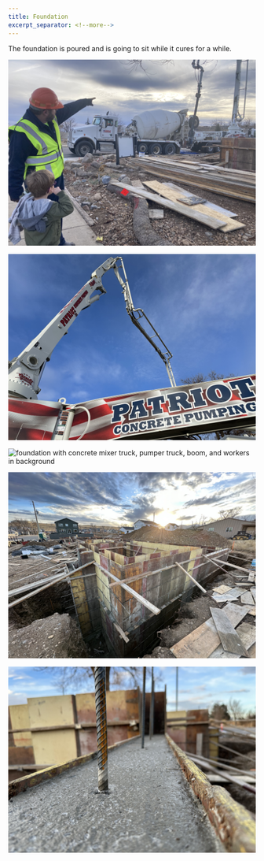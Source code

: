 ```yaml
---
title: Foundation
excerpt_separator: <!--more-->
---
```


The foundation is poured and is going to sit while it cures for a while.

<!--more-->

![pointing at concrete mixer truck and pumper truck boom](/assets/IMG_2816.jpeg)

![low angle of concrete pumper truck boom](/assets/IMG_3970.jpeg)

![foundation with concrete mixer truck, pumper truck, boom, and workers in background](/assets/IMG_3978.jpeg)

![wide angle view from corner](/assets/IMG_3986.jpeg)

![shallow DOF along top of wall with vanishing point in middle](/assets/IMG_3990.jpeg)

